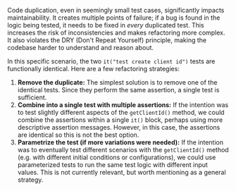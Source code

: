 Code duplication, even in seemingly small test cases, significantly impacts maintainability. It creates multiple points of failure; if a bug is found in the logic being tested, it needs to be fixed in *every* duplicated test.  This increases the risk of inconsistencies and makes refactoring more complex. It also violates the DRY (Don't Repeat Yourself) principle, making the codebase harder to understand and reason about.

In this specific scenario, the two `it("test create client id")` tests are functionally identical.  Here are a few refactoring strategies:

1.  **Remove the duplicate:** The simplest solution is to remove one of the identical tests.  Since they perform the same assertion, a single test is sufficient.
2.  **Combine into a single test with multiple assertions:**  If the intention was to test slightly different aspects of the `getClientId()` method, we could combine the assertions within a single `it()` block, perhaps using more descriptive assertion messages. However, in this case, the assertions are identical so this is not the best option.
3.  **Parametrize the test (if more variations were needed):** If the intention was to eventually test different scenarios with the `getClientId()` method (e.g. with different initial conditions or configurations), we could use parameterized tests to run the same test logic with different input values.  This is not currently relevant, but worth mentioning as a general strategy.